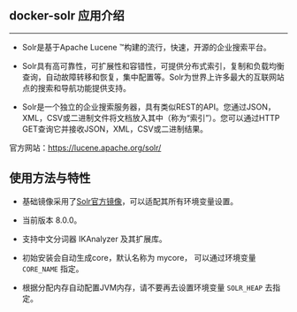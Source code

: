 ## docker-solr 应用介绍
---
- Solr是基于Apache Lucene ™构建的流行，快速，开源的企业搜索平台。

- Solr具有高可靠性，可扩展性和容错性，可提供分布式索引，复制和负载均衡查询，自动故障转移和恢复，集中配置等。Solr为世界上许多最大的互联网站点的搜索和导航功能提供支持。

- Solr是一个独立的企业搜索服务器，具有类似REST的API。您通过JSON，XML，CSV或二进制文件将文档放入其中（称为“索引”）。您可以通过HTTP GET查询它并接收JSON，XML，CSV或二进制结果。

官方网站：https://lucene.apache.org/solr/

## 使用方法与特性

- 基础镜像采用了[Solr官方镜像](https://hub.docker.com/_/solr?tab=description)，可以适配其所有环境变量设置。

- 当前版本 8.0.0。

- 支持中文分词器 IKAnalyzer 及其扩展库。

- 初始安装会自动生成core，默认名称为 mycore， 可以通过环境变量 `CORE_NAME` 指定。

- 根据分配内存自动配置JVM内存，请不要再去设置环境变量 `SOLR_HEAP` 去指定。
